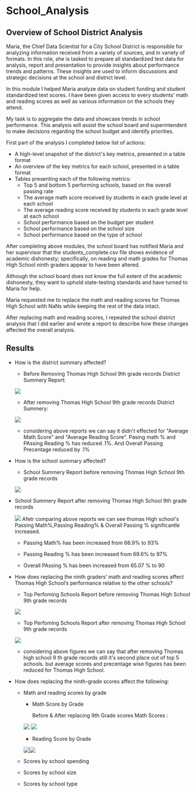 # School_Analysis

## Overview of School District Analysis

Maria, the Chief Data Scientist for a City School District is responsible for analyzing information received from a variety of sources, and in variety of formats. In this role, she is tasked to prepare all standardized test data for analysis, report and presentation to provide insights about performance trends and patterns. These insights are used to inform discussions and strategic decisions at the school and district level.

In this module I helped Maria analyze data on student funding and student standardized test scores. I have been given access to every students’ math and reading scores as well as various information on the schools they attend.

My task is to aggregate the data and showcase trends in school performance. This analysis will assist the school board and superintendent to make decisions regarding the school budget and identify priorities.

First part of the analysis I completed below list of actions:
- A high-level snapshot of the district's key metrics, presented in a table format
- An overview of the key metrics for each school, presented in a table format
- Tables presenting each of the following metrics:
  - Top 5 and bottom 5 performing schools, based on the overall passing rate
  - The average math score received by students in each grade level at each school
  - The average reading score received by students in each grade level at each school
  - School performance based on the budget per student
  - School performance based on the school size 
  - School performance based on the type of school
 
After completing above modules, the school board has notified Maria and her supervisor that the students_complete.csv file shows evidence of academic dishonesty; specifically, on reading and math grades for Thomas High School ninth graders appear to have been altered. 

Although the school board does not know the full extent of the academic dishonesty, they want to uphold state-testing standards and have turned to Maria for help. 

Maria requested me to replace the math and reading scores for Thomas High School with NaNs while keeping the rest of the data intact. 

After replacing math and reading scores, I repeated the school district analysis that I did earlier and wrote a report to describe how these changes affected the overall analysis.

## Results

- How is the district summary affected?

  - Before Removing Thomas High School 9th grade records District Summery Report:
 
   ![](Resources/District_summery.PNG)
   - After removing Thomas High School 9th grade records District Summery:
   
   ![](Resources/Repeated_District_summery.PNG)
   
   - considering above reports we can say it didn't effected for "Average Math Score" and "Average Reading Score". Pasing math % and PAssing Reading % has reduced .1%. And Overall Passing Precentage reduced by .1%

- How is the school summary affected?

  - School Summery Report before removing Thomas High School 9th grade records
 
  ![](Resources/PerSchoolSummerybefRepeating.PNG)
   
 - School Summery Report after removing Thomas High School 9th grade records
 
   ![](Resources/PerSchoolSummeryaftRepeating.PNG)
   Afetr comparing above reports we can see thomas High school's Passing Math%,Passing Reading% & Overall Passing % significantle increased.
   
   - Passing Math% has been increased from 66.9% to 93%
   
   - Passing Reading % has been increased from 69.6% to 97%
   
   - Overall PAssing % has been increased from 65.07 % to 90

 - How does replacing the ninth graders’ math and reading scores affect Thomas High School’s performance relative to the other schools?
 
    - Top Perfoming Schools Report before removing Thomas High School 9th grade records
   
   ![](Resources/HighstPerSchoolsbefRepeat.PNG)
   
    - Top Perfoming Schools Report after removing Thomas High School 9th grade records
   
    ![](Resources/HighstPerSchoolsaftRepeat.PNG)
   
   - considering above figures we can say that after removing Thomas high school 9 th grade records still it's second place out of top 5 achools.
but average scores and precentage wise figures has been reduced for Thomas High School.

- How does replacing the ninth-grade scores affect the following:  

  - Math and reading scores by grade
  
    - Math Score by Grade
    
      Before & After replacing 9th Grade scores Math Scores :
      
     ![](Resources/MathScorebyGradebefore.PNG)   ![](Resources/mathScorebyGradeafter.PNG)
    
    - Reading Score by Grade
    
    ![](Resources/ReadingScorebyGradebefore.PNG)![](Resources/ReadingScorebyGradeafter.PNG)
     
  - Scores by school spending

 
  - Scores by school size
  - Scores by school type
